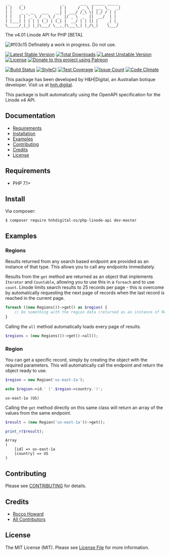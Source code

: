 ```
 _     _                 _       ___  ______ _____
| |   (_)               | |     / _ \ | ___ \_   _|
| |    _ _ __   ___   __| | ___/ /_\ \| |_/ / | |
| |   | | '_ \ / _ \ / _` |/ _ \  _  ||  __/  | |
| |___| | | | | (_) | (_| |  __/ | | || |    _| |_
\_____/_|_| |_|\___/ \__,_|\___\_| |_/\_|    \___/

```

The v4.01 Linode API for PHP [BETA].

![#f03c15](https://placehold.it/15/f03c15/000000?text=+) Definately a work in progress. Do not use.

[![Latest Stable Version](https://poser.pugx.org/hnhdigital-os/php-linode-api/v/stable.svg)](https://packagist.org/packages/hnhdigital-os/php-linode-api) [![Total Downloads](https://poser.pugx.org/hnhdigital-os/php-linode-api/downloads.svg)](https://packagist.org/packages/hnhdigital-os/php-linode-api) [![Latest Unstable Version](https://poser.pugx.org/hnhdigital-os/php-linode-api/v/unstable.svg)](https://packagist.org/packages/hnhdigital-os/php-linode-api) [![License](https://poser.pugx.org/hnhdigital-os/php-linode-api/license.svg)](https://packagist.org/packages/hnhdigital-os/php-linode-api) [![Donate to this project using Patreon](https://img.shields.io/badge/patreon-donate-yellow.svg)](https://patreon.com/RoccoHoward)

[![Build Status](https://travis-ci.org/hnhdigital-os/php-linode-api.svg?branch=master)](https://travis-ci.org/hnhdigital-os/php-linode-api) [![StyleCI](https://styleci.io/repos/119234618/shield?branch=master)](https://styleci.io/repos/119234618) [![Test Coverage](https://codeclimate.com/github/hnhdigital-os/php-linode-api/badges/coverage.svg)](https://codeclimate.com/github/hnhdigital-os/php-linode-api/coverage) [![Issue Count](https://codeclimate.com/github/hnhdigital-os/php-linode-api/badges/issue_count.svg)](https://codeclimate.com/github/hnhdigital-os/php-linode-api) [![Code Climate](https://codeclimate.com/github/hnhdigital-os/php-linode-api/badges/gpa.svg)](https://codeclimate.com/github/hnhdigital-os/php-linode-api)

This package has been developed by H&H|Digital, an Australian botique developer. Visit us at [hnh.digital](http://hnh.digital).

This package is built automatically using the OpenAPI specification for the Linode v4 API.

## Documentation

* [Requirements](#requirements)
* [Installation](#install)
* [Examples](#examples)
* [Contributing](#contributing)
* [Credits](#credits)
* [License](#license)

## Requirements

* PHP 7.1+

## Install

Via composer:

`$ composer require hnhdigital-os/php-linode-api dev-master`

## Examples

### Regions

Results returned from any search based endpoint are provided as an instance of that type. This allows you to call any endpoints immediately.

Results from the `get` method are returned as an object that implements `Iterator` and `Countable`, allowing you to use this in a `foreach` and to use `count`. Linode limits search results to 25 records per page - this is overcome by automatically requesting the next page of records when the last record is reached in the current page.

```php
foreach ((new Regions())->get() as $region) {
    // Do something with the region data (returned as an instance of Region)
}
```

Calling the `all` method automatically loads every page of results.
```php
$regions = (new Regions())->get()->all();
```

### Region

You can get a specific record, simply by creating the object with the required parameters. This will automatically call the endpoint and return the object ready to use.

```php
$region = new Region('us-east-1a');

echo $region->id.' ('.$region->country.')';
```
```
us-east-1a (US)
```

Calling the `get` method directly on this same class will return an array of the values from the same endpoint.

```php
$result = (new Region('us-east-1a'))->get();

print_r($result);
```
```
Array
(
    [id] => us-east-1a
    [country] => US
)
```

## Contributing

Please see [CONTRIBUTING](https://github.com/hnhdigital-os/php-linode-api/blob/master/CONTRIBUTING.md) for details.

## Credits

* [Rocco Howard](https://github.com/RoccoHoward)
* [All Contributors](https://github.com/hnhdigital-os/php-linode-api/contributors)

## License

The MIT License (MIT). Please see [License File](https://github.com/hnhdigital-os/php-linode-api/blob/master/LICENSE) for more information.
